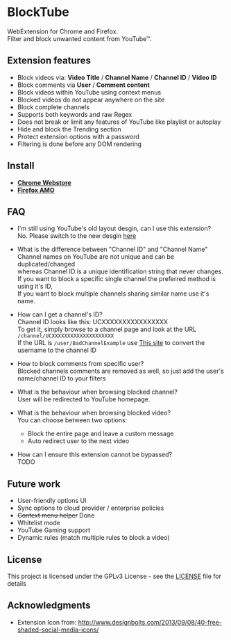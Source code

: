 # BlockTube

WebExtension for Chrome and Firefox.  
Filter and block unwanted content from YouTube™.

## Extension features

* Block videos via: **Video Title** / **Channel Name** / **Channel ID** / **Video ID**
* Block comments via **User** / **Comment content**
* Block videos within YouTube using context menus
* Blocked videos do not appear anywhere on the site
* Block complete channels
* Supports both keywords and raw Regex
* Does not break or limit any features of YouTube like playlist or autoplay
* Hide and block the Trending section
* Protect extension options with a password
* Filtering is done before any DOM rendering

## Install

* [**Chrome Webstore**](https://chrome.google.com/webstore/detail/blocktube/bbeaicapbccfllodepmimpkgecanonai?hl=en-US)
* [**Firefox AMO**](https://addons.mozilla.org/en-US/firefox/addon/blocktube/)

## FAQ
* I'm still using YouTube's old layout desgin, can I use this extension?  
  No. Please switch to the new desgin [here](https://www.youtube.com/new)  
  
* What is the difference between "Channel ID" and "Channel Name"  
  Channel names on YouTube are not unique and can be duplicated/changed  
  whereas Channel ID is a unique identification string that never changes.  
  If you want to block a specific single channel the preferred method is using it's ID,  
  If you want to block multiple channels sharing similar name use it's name.

* How can I get a channel's ID?  
  Channel ID looks like this: UCXXXXXXXXXXXXXXXX  
  To get it, simply browse to a channel page and look at the URL `/channel/UCXXXXXXXXXXXXXXXXXXXX`  
  If the URL is `/user/BadChannelExample` use [This site](http://johnnythetank.github.io/youtube-channel-name-converter/) to convert the username to the channel ID

* How to block comments from specific user?  
  Blocked channels comments are removed as well, so just add the user's name/channel ID
  to your filters

* What is the behaviour when browsing blocked channel?  
  User will be redirected to YouTube homepage.

* What is the behaviour when browsing blocked video?  
  You can choose between two options:
  - Block the entire page and leave a custom message
  - Auto redirect user to the next video

* How can I ensure this extension cannot be bypassed?   
  TODO
  
## Future work

* User-friendly options UI
* Sync options to cloud provider / enterprise policies
* ~~Context menu helper~~ Done
* Whitelist mode
* YouTube Gaming support
* Dynamic rules (match multiple rules to block a video)

## License

This project is licensed under the GPLv3 License - see the [LICENSE](LICENSE) file for details

## Acknowledgments

* Extension Icon from: http://www.designbolts.com/2013/09/08/40-free-shaded-social-media-icons/
